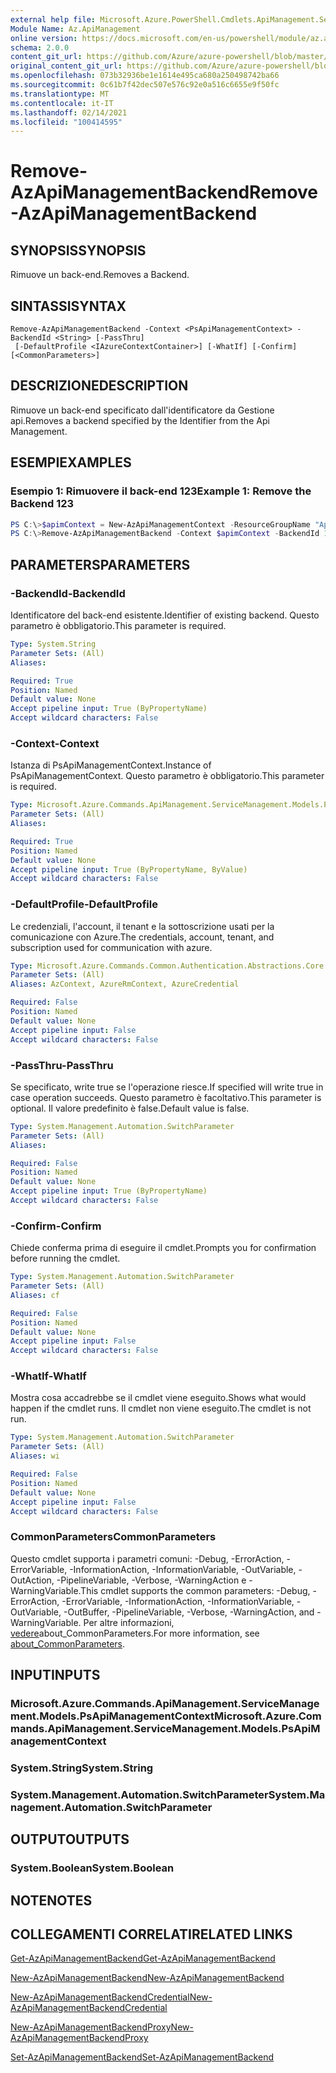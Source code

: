 ```yaml
---
external help file: Microsoft.Azure.PowerShell.Cmdlets.ApiManagement.ServiceManagement.dll-Help.xml
Module Name: Az.ApiManagement
online version: https://docs.microsoft.com/en-us/powershell/module/az.apimanagement/remove-azapimanagementbackend
schema: 2.0.0
content_git_url: https://github.com/Azure/azure-powershell/blob/master/src/ApiManagement/ApiManagement/help/Remove-AzApiManagementBackend.md
original_content_git_url: https://github.com/Azure/azure-powershell/blob/master/src/ApiManagement/ApiManagement/help/Remove-AzApiManagementBackend.md
ms.openlocfilehash: 073b32936be1e1614e495ca680a250498742ba66
ms.sourcegitcommit: 0c61b7f42dec507e576c92e0a516c6655e9f50fc
ms.translationtype: MT
ms.contentlocale: it-IT
ms.lasthandoff: 02/14/2021
ms.locfileid: "100414595"
---
```

# <span data-ttu-id="86416-101">Remove-AzApiManagementBackend</span><span class="sxs-lookup"><span data-stu-id="86416-101">Remove-AzApiManagementBackend</span></span>

## <span data-ttu-id="86416-102">SYNOPSIS</span><span class="sxs-lookup"><span data-stu-id="86416-102">SYNOPSIS</span></span>
<span data-ttu-id="86416-103">Rimuove un back-end.</span><span class="sxs-lookup"><span data-stu-id="86416-103">Removes a Backend.</span></span>

## <span data-ttu-id="86416-104">SINTASSI</span><span class="sxs-lookup"><span data-stu-id="86416-104">SYNTAX</span></span>

```
Remove-AzApiManagementBackend -Context <PsApiManagementContext> -BackendId <String> [-PassThru]
 [-DefaultProfile <IAzureContextContainer>] [-WhatIf] [-Confirm] [<CommonParameters>]
```

## <span data-ttu-id="86416-105">DESCRIZIONE</span><span class="sxs-lookup"><span data-stu-id="86416-105">DESCRIPTION</span></span>
<span data-ttu-id="86416-106">Rimuove un back-end specificato dall'identificatore da Gestione api.</span><span class="sxs-lookup"><span data-stu-id="86416-106">Removes a backend specified by the Identifier from the Api Management.</span></span>

## <span data-ttu-id="86416-107">ESEMPI</span><span class="sxs-lookup"><span data-stu-id="86416-107">EXAMPLES</span></span>

### <span data-ttu-id="86416-108">Esempio 1: Rimuovere il back-end 123</span><span class="sxs-lookup"><span data-stu-id="86416-108">Example 1: Remove the Backend 123</span></span>
```powershell
PS C:\>$apimContext = New-AzApiManagementContext -ResourceGroupName "Api-Default-WestUS" -ServiceName "contoso"
PS C:\>Remove-AzApiManagementBackend -Context $apimContext -BackendId 123 -PassThru
```

## <span data-ttu-id="86416-109">PARAMETERS</span><span class="sxs-lookup"><span data-stu-id="86416-109">PARAMETERS</span></span>

### <span data-ttu-id="86416-110">-BackendId</span><span class="sxs-lookup"><span data-stu-id="86416-110">-BackendId</span></span>
<span data-ttu-id="86416-111">Identificatore del back-end esistente.</span><span class="sxs-lookup"><span data-stu-id="86416-111">Identifier of existing backend.</span></span>
<span data-ttu-id="86416-112">Questo parametro è obbligatorio.</span><span class="sxs-lookup"><span data-stu-id="86416-112">This parameter is required.</span></span>

```yaml
Type: System.String
Parameter Sets: (All)
Aliases:

Required: True
Position: Named
Default value: None
Accept pipeline input: True (ByPropertyName)
Accept wildcard characters: False
```

### <span data-ttu-id="86416-113">-Context</span><span class="sxs-lookup"><span data-stu-id="86416-113">-Context</span></span>
<span data-ttu-id="86416-114">Istanza di PsApiManagementContext.</span><span class="sxs-lookup"><span data-stu-id="86416-114">Instance of PsApiManagementContext.</span></span>
<span data-ttu-id="86416-115">Questo parametro è obbligatorio.</span><span class="sxs-lookup"><span data-stu-id="86416-115">This parameter is required.</span></span>

```yaml
Type: Microsoft.Azure.Commands.ApiManagement.ServiceManagement.Models.PsApiManagementContext
Parameter Sets: (All)
Aliases:

Required: True
Position: Named
Default value: None
Accept pipeline input: True (ByPropertyName, ByValue)
Accept wildcard characters: False
```

### <span data-ttu-id="86416-116">-DefaultProfile</span><span class="sxs-lookup"><span data-stu-id="86416-116">-DefaultProfile</span></span>
<span data-ttu-id="86416-117">Le credenziali, l'account, il tenant e la sottoscrizione usati per la comunicazione con Azure.</span><span class="sxs-lookup"><span data-stu-id="86416-117">The credentials, account, tenant, and subscription used for communication with azure.</span></span>

```yaml
Type: Microsoft.Azure.Commands.Common.Authentication.Abstractions.Core.IAzureContextContainer
Parameter Sets: (All)
Aliases: AzContext, AzureRmContext, AzureCredential

Required: False
Position: Named
Default value: None
Accept pipeline input: False
Accept wildcard characters: False
```

### <span data-ttu-id="86416-118">-PassThru</span><span class="sxs-lookup"><span data-stu-id="86416-118">-PassThru</span></span>
<span data-ttu-id="86416-119">Se specificato, write true se l'operazione riesce.</span><span class="sxs-lookup"><span data-stu-id="86416-119">If specified will write true in case operation succeeds.</span></span>
<span data-ttu-id="86416-120">Questo parametro è facoltativo.</span><span class="sxs-lookup"><span data-stu-id="86416-120">This parameter is optional.</span></span>
<span data-ttu-id="86416-121">Il valore predefinito è false.</span><span class="sxs-lookup"><span data-stu-id="86416-121">Default value is false.</span></span>

```yaml
Type: System.Management.Automation.SwitchParameter
Parameter Sets: (All)
Aliases:

Required: False
Position: Named
Default value: None
Accept pipeline input: True (ByPropertyName)
Accept wildcard characters: False
```

### <span data-ttu-id="86416-122">-Confirm</span><span class="sxs-lookup"><span data-stu-id="86416-122">-Confirm</span></span>
<span data-ttu-id="86416-123">Chiede conferma prima di eseguire il cmdlet.</span><span class="sxs-lookup"><span data-stu-id="86416-123">Prompts you for confirmation before running the cmdlet.</span></span>

```yaml
Type: System.Management.Automation.SwitchParameter
Parameter Sets: (All)
Aliases: cf

Required: False
Position: Named
Default value: None
Accept pipeline input: False
Accept wildcard characters: False
```

### <span data-ttu-id="86416-124">-WhatIf</span><span class="sxs-lookup"><span data-stu-id="86416-124">-WhatIf</span></span>
<span data-ttu-id="86416-125">Mostra cosa accadrebbe se il cmdlet viene eseguito.</span><span class="sxs-lookup"><span data-stu-id="86416-125">Shows what would happen if the cmdlet runs.</span></span> <span data-ttu-id="86416-126">Il cmdlet non viene eseguito.</span><span class="sxs-lookup"><span data-stu-id="86416-126">The cmdlet is not run.</span></span>

```yaml
Type: System.Management.Automation.SwitchParameter
Parameter Sets: (All)
Aliases: wi

Required: False
Position: Named
Default value: None
Accept pipeline input: False
Accept wildcard characters: False
```

### <span data-ttu-id="86416-127">CommonParameters</span><span class="sxs-lookup"><span data-stu-id="86416-127">CommonParameters</span></span>
<span data-ttu-id="86416-128">Questo cmdlet supporta i parametri comuni: -Debug, -ErrorAction, -ErrorVariable, -InformationAction, -InformationVariable, -OutVariable, -OutAction, -PipelineVariable, -Verbose, -WarningAction e -WarningVariable.</span><span class="sxs-lookup"><span data-stu-id="86416-128">This cmdlet supports the common parameters: -Debug, -ErrorAction, -ErrorVariable, -InformationAction, -InformationVariable, -OutVariable, -OutBuffer, -PipelineVariable, -Verbose, -WarningAction, and -WarningVariable.</span></span> <span data-ttu-id="86416-129">Per altre informazioni, [vedere](http://go.microsoft.com/fwlink/?LinkID=113216)about_CommonParameters.</span><span class="sxs-lookup"><span data-stu-id="86416-129">For more information, see [about_CommonParameters](http://go.microsoft.com/fwlink/?LinkID=113216).</span></span>

## <span data-ttu-id="86416-130">INPUT</span><span class="sxs-lookup"><span data-stu-id="86416-130">INPUTS</span></span>

### <span data-ttu-id="86416-131">Microsoft.Azure.Commands.ApiManagement.ServiceManagement.Models.PsApiManagementContext</span><span class="sxs-lookup"><span data-stu-id="86416-131">Microsoft.Azure.Commands.ApiManagement.ServiceManagement.Models.PsApiManagementContext</span></span>

### <span data-ttu-id="86416-132">System.String</span><span class="sxs-lookup"><span data-stu-id="86416-132">System.String</span></span>

### <span data-ttu-id="86416-133">System.Management.Automation.SwitchParameter</span><span class="sxs-lookup"><span data-stu-id="86416-133">System.Management.Automation.SwitchParameter</span></span>

## <span data-ttu-id="86416-134">OUTPUT</span><span class="sxs-lookup"><span data-stu-id="86416-134">OUTPUTS</span></span>

### <span data-ttu-id="86416-135">System.Boolean</span><span class="sxs-lookup"><span data-stu-id="86416-135">System.Boolean</span></span>

## <span data-ttu-id="86416-136">NOTE</span><span class="sxs-lookup"><span data-stu-id="86416-136">NOTES</span></span>

## <span data-ttu-id="86416-137">COLLEGAMENTI CORRELATI</span><span class="sxs-lookup"><span data-stu-id="86416-137">RELATED LINKS</span></span>

[<span data-ttu-id="86416-138">Get-AzApiManagementBackend</span><span class="sxs-lookup"><span data-stu-id="86416-138">Get-AzApiManagementBackend</span></span>](./Get-AzApiManagementBackend.md)

[<span data-ttu-id="86416-139">New-AzApiManagementBackend</span><span class="sxs-lookup"><span data-stu-id="86416-139">New-AzApiManagementBackend</span></span>](./New-AzApiManagementBackend.md)

[<span data-ttu-id="86416-140">New-AzApiManagementBackendCredential</span><span class="sxs-lookup"><span data-stu-id="86416-140">New-AzApiManagementBackendCredential</span></span>](./New-AzApiManagementBackendCredential.md)

[<span data-ttu-id="86416-141">New-AzApiManagementBackendProxy</span><span class="sxs-lookup"><span data-stu-id="86416-141">New-AzApiManagementBackendProxy</span></span>](./New-AzApiManagementBackendProxy.md)

[<span data-ttu-id="86416-142">Set-AzApiManagementBackend</span><span class="sxs-lookup"><span data-stu-id="86416-142">Set-AzApiManagementBackend</span></span>](./Set-AzApiManagementBackend.md)
